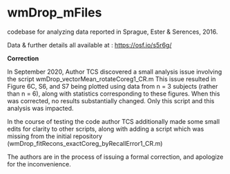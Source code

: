 # wmDrop_mFiles
codebase for analyzing data reported in Sprague, Ester &amp; Serences, 2016.

Data & further details all available at :  https://osf.io/s5r6g/

__Correction__

In September 2020, Author TCS discovered a small analysis issue involving the script wmDrop_vectorMean_rotateCoreg1_CR.m This issue resulted in Figure 6C, S6, and S7 being plotted using data from n = 3 subjects (rather than n = 6), along with statistics corresponding to these figures. When this was corrected, no results substantially changed. Only this script and this analysis was impacted.

In the course of testing the code author TCS additionally made some small edits for clarity to other scripts, along with adding a script which was missing from the initial repository (wmDrop_fitRecons_exactCoreg_byRecallError1_CR.m)

The authors are in the process of issuing a formal correction, and apologize for the inconvenience.